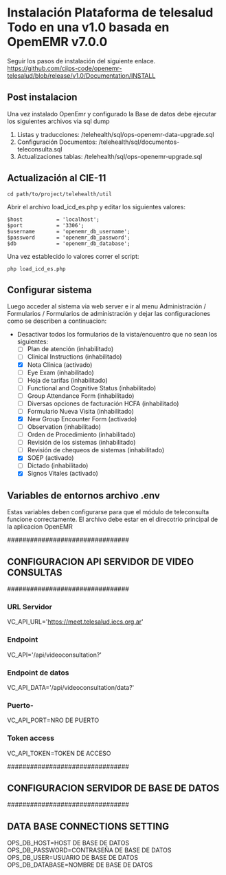 # Instalación Plataforma de telesalud Todo en una v1.0 basada en OpemEMR  v7.0.0 

Seguir los pasos de instalación del siguiente enlace. https://github.com/ciips-code/openemr-telesalud/blob/release/v1.0/Documentation/INSTALL

## Post instalacion 
Una vez instalado OpenEmr y configurado la Base de datos debe ejecutar los siguientes archivos via sql dump
1. Listas y traducciones: /telehealth/sql/ops-openemr-data-upgrade.sql
1. Configuración Documentos: /telehealth/sql/documentos-teleconsulta.sql
1. Actualizaciones tablas: /telehealth/sql/ops-openemr-upgrade.sql


## Actualización al CIE-11
```
cd path/to/project/telehealth/util
```
Abrir el archivo load_icd_es.php y editar los siguientes valores:
```
$host           = 'localhost';
$port           = '3306';
$username       = 'openemr_db_username';
$password       = 'openemr_db_password';
$db             = 'openemr_db_database';
```

Una vez establecido lo valores correr el script:
```
php load_icd_es.php
```


## Configurar sistema
Luego acceder al sistema via web server e ir al menu Administración / Formularios / Formularios de administración y dejar las configuraciones  como se describen a continuacion: 
- Desactivar todos los formularios de la vista/encuentro que no sean los siguientes:
    - [ ] Plan de atención	    (inhabilitado)	
    - [ ] Clinical Instructions	(inhabilitado)
    - [X] Nota Clínica	        (activado) 
    - [ ] Eye Exam	            (inhabilitado) 
    - [ ] Hoja de tarifas	    (inhabilitado) 
    - [ ] Functional and Cognitive Status	(inhabilitado) 
    - [ ] Group Attendance Form	(inhabilitado) 
    - [ ] Diversas opciones de facturación HCFA	(inhabilitado) 
    - [ ] Formulario Nueva Visita	(inhabilitado) 
    - [X] New Group Encounter Form	(activado) 
    - [ ] Observation	            (inhabilitado) 
    - [ ] Orden de Procedimiento	(inhabilitado) 
    - [ ] Revisión de los sistemas	(inhabilitado) 
    - [ ] Revisión de chequeos de sistemas	(inhabilitado) 
    - [X] SOEP	                    (activado) 
    - [ ] Dictado	                (inhabilitado) 
    - [X] Signos Vitales	        (activado)

## Variables de entornos archivo .env
Estas variables deben configurarse para que el módulo de teleconsulta funcione correctamente. El archivo debe estar en el direcotrio principal de la aplicacion OpenEMR

################################
## CONFIGURACION API SERVIDOR DE VIDEO CONSULTAS
################################

### URL Servidor
VC_API_URL='https://meet.telesalud.iecs.org.ar'
### Endpoint 
VC_API='/api/videoconsultation?'
### Endpoint de datos
VC_API_DATA='/api/videoconsultation/data?'
### Puerto-
VC_API_PORT=NRO DE PUERTO
### Token access
VC_API_TOKEN=TOKEN DE ACCESO

################################
## CONFIGURACION SERVIDOR DE BASE DE DATOS
################################

## DATA BASE CONNECTIONS SETTING
OPS_DB_HOST=HOST DE BASE DE DATOS
OPS_DB_PASSWORD=CONTRASEÑA DE BASE DE DATOS
OPS_DB_USER=USUARIO DE BASE DE DATOS
OPS_DB_DATABASE=NOMBRE DE BASE DE DATOS
